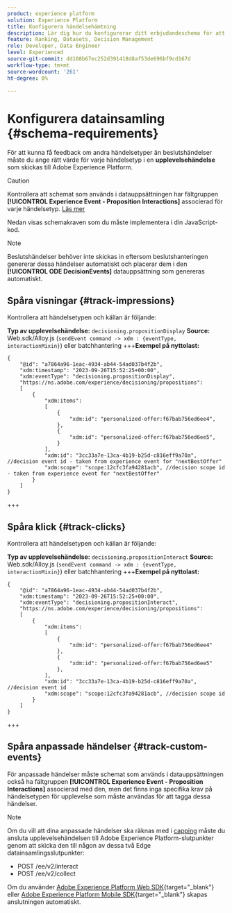 ```yaml
---
product: experience platform
solution: Experience Platform
title: Konfigurera händelsehämtning
description: Lär dig hur du konfigurerar ditt erbjudandeschema för att hämta händelser
feature: Ranking, Datasets, Decision Management
role: Developer, Data Engineer
level: Experienced
source-git-commit: dd108b67ec252d391418d8af53de696bf9cd167d
workflow-type: tm+mt
source-wordcount: '261'
ht-degree: 0%

---
```


# Konfigurera datainsamling {#schema-requirements}

För att kunna få feedback om andra händelsetyper än beslutshändelser måste du ange rätt värde för varje händelsetyp i en **upplevelsehändelse** som skickas till Adobe Experience Platform.

>[!CAUTION]
>
>Kontrollera att schemat som används i datauppsättningen har fältgruppen **[!UICONTROL Experience Event - Proposition Interactions]** associerad för varje händelsetyp. [Läs mer](create-dataset.md)

Nedan visas schemakraven som du måste implementera i din JavaScript-kod.

>[!NOTE]
>
>Beslutshändelser behöver inte skickas in eftersom beslutshanteringen genererar dessa händelser automatiskt och placerar dem i den **[!UICONTROL ODE DecisionEvents]** datauppsättning <!--to check--> som genereras automatiskt.

## Spåra visningar {#track-impressions}

Kontrollera att händelsetypen och källan är följande:

**Typ av upplevelsehändelse:** `decisioning.propositionDisplay`
**Source:** Web.sdk/Alloy.js (`sendEvent command -> xdm : {eventType, interactionMixin}`) eller batchhantering
+++**Exempel på nyttolast:**

```
{
    "@id": "a7864a96-1eac-4934-ab44-54ad037b4f2b",
    "xdm:timestamp": "2023-09-26T15:52:25+00:00",
    "xdm:eventType": "decisioning.propositionDisplay",
    "https://ns.adobe.com/experience/decisioning/propositions":
    [
        {
            "xdm:items":
            [
                {
                    "xdm:id": "personalized-offer:f67bab756ed6ee4",
                },
                {
                    "xdm:id": "personalized-offer:f67bab756ed6ee5",
                }
            ],
            "xdm:id": "3cc33a7e-13ca-4b19-b25d-c816eff9a70a", //decision event id - taken from experience event for "nextBestOffer"
            "xdm:scope": "scope:12cfc3fa94281acb", //decision scope id - taken from experience event for "nextBestOffer"
        }
    ]
}
```

+++

## Spåra klick {#track-clicks}

Kontrollera att händelsetypen och källan är följande:

**Typ av upplevelsehändelse:** `decisioning.propositionInteract`
**Source:** Web.sdk/Alloy.js (`sendEvent command -> xdm : {eventType, interactionMixin}`) eller batchhantering
+++**Exempel på nyttolast:**

```
{
    "@id": "a7864a96-1eac-4934-ab44-54ad037b4f2b",
    "xdm:timestamp": "2023-09-26T15:52:25+00:00",
    "xdm:eventType": "decisioning.propositionInteract",
    "https://ns.adobe.com/experience/decisioning/propositions":
    [
        {
            "xdm:items":
            [
                {
                    "xdm:id": "personalized-offer:f67bab756ed6ee4"
                },
                {
                    "xdm:id": "personalized-offer:f67bab756ed6ee5"
                },
            ],
            "xdm:id": "3cc33a7e-13ca-4b19-b25d-c816eff9a70a", //decision event id
            "xdm:scope": "scope:12cfc3fa94281acb", //decision scope id
        }
    ]
}
```

+++

## Spåra anpassade händelser {#track-custom-events}

För anpassade händelser måste schemat som används i datauppsättningen också ha fältgruppen **[!UICONTROL Experience Event - Proposition Interactions]** associerad med den, men det finns inga specifika krav på händelsetypen för upplevelse som måste användas för att tagga dessa händelser.

>[!NOTE]
>
>Om du vill att dina anpassade händelser ska räknas med i [capping](../items.md#capping) måste du ansluta upplevelsehändelsen till Adobe Experience Platform-slutpunkter genom att skicka den till någon av dessa två Edge datainsamlingsslutpunkter:
>
>* POST /ee/v2/interact
>* POST /ee/v2/collect
>
>Om du använder [Adobe Experience Platform Web SDK](https://experienceleague.adobe.com/docs/experience-platform/edge/home.html){target="_blank"} eller [Adobe Experience Platform Mobile SDK](https://experienceleague.adobe.com/docs/platform-learn/data-collection/mobile-sdk/overview.html){target="_blank"} skapas anslutningen automatiskt.
